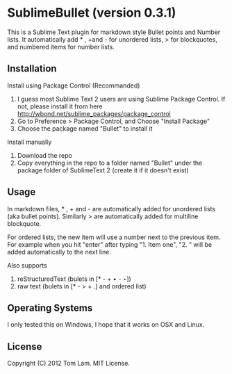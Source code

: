 # SublimeBullet (version 0.3.1)

This is a Sublime Text plugin for markdown style Bullet points and Number lists. It automatically add * , +and - for unordered lists, > for blockquotes, and numbered items for number lists.

## Installation

Install using Package Control (Recommanded)

1. I guess most Sublime Text 2 users are using Sublime Package Control. If not, please install it from here <http://wbond.net/sublime_packages/package_control>
2. Go to Preference > Package Control, and Choose "Install Package"
3. Choose the package named "Bullet" to install it

Install manually

1. Download the repo
2. Copy everything in the repo to a folder named "Bullet" under the package folder of SublimeText 2 (create it if it doesn't exist)

## Usage

In markdown files, * , + and - are automatically added for unordered lists (aka bullet points). Similarly > are automatically added for multiline blockquote.

For ordered lists, the new item will use a number next to the previous item. For example when you hit "enter" after typing "1. Item one", "2. " will be added automatically to the next line.

Also supports
  1. reStructuredText (bulets in [* - + • ⁃ ‣])
  2. raw text (bulets in [* - > + .] and ordered list)

## Operating Systems

I only tested this on Windows, I hope that it works on OSX and Linux.

## License

Copyright (C) 2012 Tom Lam. MIT License.




